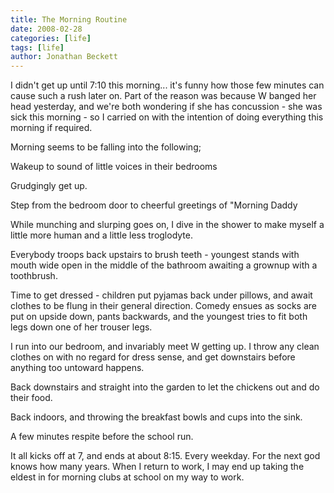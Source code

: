 ```yaml
---
title: The Morning Routine
date: 2008-02-28
categories: [life]
tags: [life]
author: Jonathan Beckett
---
```


I didn't get up until 7:10 this morning... it's funny how those few minutes can cause such a rush later on. Part of the reason was because W banged her head yesterday, and we're both wondering if she has concussion - she was sick this morning - so I carried on with the intention of doing everything this morning if required.

Morning seems to be falling into the following;

Wakeup to sound of little voices in their bedrooms

Grudgingly get up.

Step from the bedroom door to cheerful greetings of "Morning Daddy 

While munching and slurping goes on, I dive in the shower to make myself a little more human and a little less troglodyte.

Everybody troops back upstairs to brush teeth - youngest stands with mouth wide open in the middle of the bathroom awaiting a grownup with a toothbrush.

Time to get dressed - children put pyjamas back under pillows, and await clothes to be flung in their general direction. Comedy ensues as socks are put on upside down, pants backwards, and the youngest tries to fit both legs down one of her trouser legs.

I run into our bedroom, and invariably meet W getting up. I throw any clean clothes on with no regard for dress sense, and get downstairs before anything too untoward happens.

Back downstairs and straight into the garden to let the chickens out and do their food.

Back indoors, and throwing the breakfast bowls and cups into the sink.

A few minutes respite before the school run.

It all kicks off at 7, and ends at about 8:15. Every weekday. For the next god knows how many years. When I return to work, I may end up taking the eldest in for morning clubs at school on my way to work.